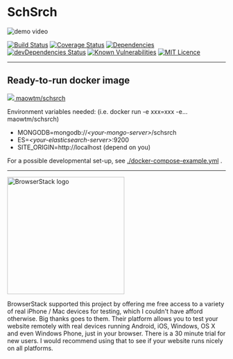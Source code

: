 # SchSrch

![demo video](readme_video.gif)

[![Build Status](https://travis-ci.org/micromaomao/schsrch.svg?branch=master)](https://travis-ci.org/micromaomao/schsrch)
[![Coverage Status](https://coveralls.io/repos/github/micromaomao/schsrch/badge.svg?branch=dev)](https://coveralls.io/github/micromaomao/schsrch?branch=dev)
[![Dependencies](https://david-dm.org/micromaomao/schsrch.svg)](https://david-dm.org/micromaomao/schsrch)
[![devDependencies Status](https://david-dm.org/micromaomao/schsrch/dev-status.svg)](https://david-dm.org/micromaomao/schsrch?type=dev)
[![Known Vulnerabilities](https://snyk.io/test/github/micromaomao/schsrch/badge.svg)](https://snyk.io/test/github/micromaomao/schsrch)
[![MIT Licence](https://badges.frapsoft.com/os/mit/mit.svg?v=103)](https://opensource.org/licenses/mit-license.php)

---

## Ready-to-run docker image

[![](https://images.microbadger.com/badges/image/maowtm/schsrch.svg) maowtm/schsrch](https://hub.docker.com/r/maowtm/schsrch/)

Environment variables needed: (i.e. docker run -e xxx=xxx -e&hellip; maowtm/schsrch)

- MONGODB=mongodb://*&lt;your-mongo-server&gt;*/schsrch
- ES=*&lt;your-elasticsearch-server&gt;*:9200
- SITE\_ORIGIN=http://localhost (depend on you)

For a possible developmental set-up, see [./docker-compose-example.yml](./docker-compose-example.yml) .

----

<a href="https://www.browserstack.com/"><img alt="BrowserStack logo" src="https://bstacksupport.zendesk.com/attachments/token/bueUNYiYxIt9MAgcZtTTLFS59/?name=Logo-01.svg" width="270"></a>

BrowserStack supported this project by offering me free access to a variety of real iPhone / Mac devices for testing, which I couldn't have afford otherwise. Big thanks goes to them. Their platform
allows you to test your website remotely with real devices running Android, iOS, Windows, OS X and even Windows Phone, just in your browser. There is a 30 minute trial for new users. I would recommend
using that to see if your website runs nicely on all platforms.
